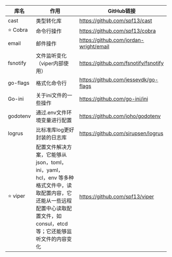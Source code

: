 | 库名         | 作用                                                         | GitHub链接                             |
| ------------ | ------------------------------------------------------------ | -------------------------------------- |
| cast         | 类型转化库                                                   | https://github.com/spf13/cast          |
| :star: Cobra | 命令行操作                                                   | https://github.com/spf13/cobra         |
| email        | 邮件操作                                                     | https://github.com/jordan-wright/email |
| fsnotify     | 文件监听变化（viper内部使用）                                | https://github.com/fsnotify/fsnotify   |
| go-flags     | 格式化命令行                                                 | https://github.com/jessevdk/go-flags   |
| Go-ini       | 关于ini文件的一些操作                                        | https://github.com/go-ini/ini          |
| godotenv     | 通过.env文件环境变量进行配置                                 | https://github.com/joho/godotenv       |
| logrus       | 比标准库log更好封装的日志库                                  | https://github.com/sirupsen/logrus     |
| :star: viper | 配置文件解决方案，它能够从 json，toml，ini，yaml，hcl，env 等多种格式文件中，读取配置内容，它还能从一些远程配置中心读取配置文件，如consul，etcd等；它还能够监听文件的内容变化 | https://github.com/spf13/viper         |